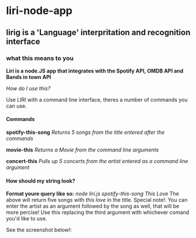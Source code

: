 # **liri-node-app**

## lirig is a 'Language'  interpritation and recognition interface     

### what this means to you

**Liri is a node.JS app that integrates with the Spotify API, OMDB API and Bands in town API**

*How do I use this?*

Use LIRI with a command line interface, theres a number  of commands you  can use.

#### Commands
**spotify-this-song**
*Returns 5 songs from the title entered after the commands*

**movie-this**
*Returns a Movie from the command line arguments*

**concert-this**
*Pulls up 5 concerts from the artist entered as a command line argument*

#### How should my string look?  
**Format youre query like so:** *node liri.js spotify-this-song This Love*
The above will return five songs with *this love* in the title.
Special note!: You can enter the artist as an argument followed by the song as well, that will be more percise!
Use this replacing the third argument with whichever comand you'd like to use.

See the screenshot below!:
